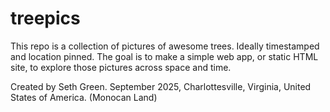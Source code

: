 # treepics

This repo is a collection of pictures of awesome trees. Ideally timestamped and location pinned. 
The goal is to make a simple web app, or static HTML site, to explore those pictures across space and time.

Created by Seth Green. September 2025, Charlottesville, Virginia, United States of America. (Monocan Land)
